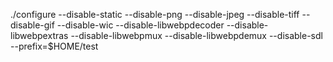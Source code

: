 ./configure --disable-static --disable-png --disable-jpeg --disable-tiff --disable-gif --disable-wic --disable-libwebpdecoder --disable-libwebpextras --disable-libwebpmux --disable-libwebpdemux --disable-sdl --prefix=$HOME/test